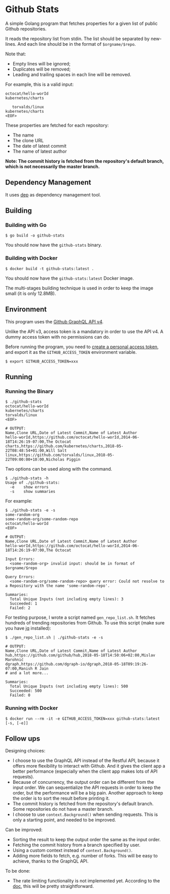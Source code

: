 # Github Stats

A simple Golang program that fetches properties for a given list of public Github repositories.

It reads the repository list from stdin. The list should be separated by new-lines. And each line should be in the format of `$orgname/$repo`.

Note that:

- Empty lines will be ignored;
- Duplicates will be removed;
- Leading and trailing spaces in each line will be removed.

For example, this is a valid input:

```
octocat/hello-worId
kubernetes/charts

   torvalds/linux
kubernetes/charts
<EOF>
```

These properties are fetched for each repository:

- The name
- The clone URL
- The date of latest commit
- The name of latest author

**Note: The commit history is fetched from the repository's default branch, which is not necessarily the master branch.**

## Dependency Management

It uses [dep](https://github.com/golang/dep) as dependency management tool.

## Building

### Building with Go

```shell
$ go build -o github-stats
```

You should now have the `github-stats` binary.

### Building with Docker

```shell
$ docker build -t github-stats:latest .
```

You should now have the `github-stats:latest` Docker image.

The multi-stages building technique is used in order to keep the image small (it is only 12.8MB).

## Environment

This program uses the [Github GraphQL API v4](https://developer.github.com/v4/).

Unlike the API v3, access token is a mandatory in order to use the API v4. A dummy access token with no permissions can do.

Before running the program, you need to [create a personal access token](https://help.github.com/articles/creating-a-personal-access-token-for-the-command-line/), and export it as the `GITHUB_ACCESS_TOKEN` environment variable.

```shell
$ export GITHUB_ACCESS_TOKEN=xxx
```

## Running

### Running the Binary

```shell
$ ./github-stats
octocat/hello-worId
kubernetes/charts
torvalds/linux
<EOF>

# OUTPUT:
Name,Clone URL,Date of Latest Commit,Name of Latest Author
hello-worId,https://github.com/octocat/hello-worId,2014-06-18T14:26:19-07:00,The Octocat
charts,https://github.com/kubernetes/charts,2018-05-22T08:48:54+01:00,Will Salt
linux,https://github.com/torvalds/linux,2018-05-22T09:00:00+10:00,Nicholas Piggin
```

Two options can be used along with the command.

```shell
$ ./github-stats -h
Usage of ./github-stats:
  -e	show errors
  -s	show summaries
```

For example:

```shell
$ ./github-stats -e -s
some-random-org
some-random-org/some-random-repo
octocat/hello-worId
<EOF>

# OUTPUT:
Name,Clone URL,Date of Latest Commit,Name of Latest Author
hello-worId,https://github.com/octocat/hello-worId,2014-06-18T14:26:19-07:00,The Octocat

Input Errors:
  <some-random-org> invalid input: should be in format of $orgname/$repo

Query Errors:
  <some-random-org/some-random-repo> query error: Could not resolve to a Repository with the name 'some-random-repo'.

Summaries:
  Total Unique Inputs (not including empty lines): 3
  Succeeded: 1
  Failed: 2
```

For testing purpose, I wrote a script named `gen_repo_list.sh`. It fetches hundreds of trending repositories from Github. To use this script (make sure you have [jq](https://github.com/stedolan/jq) installed):

```shell
$ ./gen_repo_list.sh | ./github-stats -e -s

# OUTPUT:
Name,Clone URL,Date of Latest Commit,Name of Latest Author
hub,https://github.com/github/hub,2018-05-18T14:50:06+02:00,Mislav Marohnić
dgraph,https://github.com/dgraph-io/dgraph,2018-05-18T09:19:26-07:00,Manish R Jain
# and a lot more...

Summaries:
  Total Unique Inputs (not including empty lines): 500
  Succeeded: 500
  Failed: 0
```

### Running with Docker

```shell
$ docker run --rm -it -e GITHUB_ACCESS_TOKEN=xxx github-stats:latest [-s, [-e]]
```

## Follow ups

Designing choices:

- I choose to use the GraphQL API instead of the Restful API, because it offers more flexibility to interact with Github. And it gives the client app a better performance (especially when the client app makes lots of API requests).
- Because of concurrency, the output order can be different from the input order. We can sequentialize the API requests in order to keep the order, but the performance will be a big pain. Another approach to keep the order is to sort the result before printing it.
- The commit history is fetched from the repository's default branch. Some repositories do not have a master branch.
- I choose to use `context.Background()` when sending requests. This is only a starting point, and needed to be improved.

Can be improved:

- Sorting the result to keep the output order the same as the input order.
- Fetching the commit history from a branch specified by user.
- Using a custom context instead of `context.Background()`.
- Adding more fields to fetch, e.g. number of forks. This will be easy to achieve, thanks to the GraphQL API.

To be done:

- The rate limiting functionality is not implemented yet. According to the [doc](https://developer.github.com/v4/guides/resource-limitations/), this will be pretty straightforward.